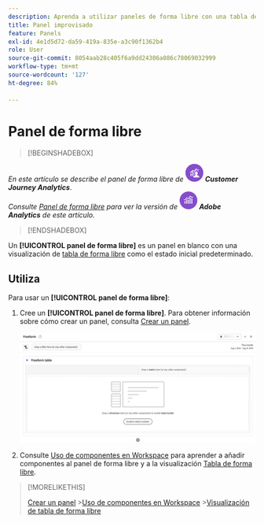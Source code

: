```yaml
---
description: Aprenda a utilizar paneles de forma libre con una tabla de forma libre como estado de partida para su proyecto de Analysis Workspace.
title: Panel improvisado
feature: Panels
exl-id: 4e1d5d72-da59-419a-835e-a3c90f1362b4
role: User
source-git-commit: 8054aab28c405f6a9dd24306a086c78069032999
workflow-type: tm+mt
source-wordcount: '127'
ht-degree: 84%

---
```


# Panel de forma libre


>[!BEGINSHADEBOX]

_En este artículo se describe el panel de forma libre de_ ![CustomerJourneyAnalytics](/help/assets/icons/CustomerJourneyAnalytics.svg) _&#x200B;**Customer Journey Analytics**&#x200B;_.<br/>_Consulte [Panel de forma libre](https://experienceleague.adobe.com/es/docs/analytics/analyze/analysis-workspace/panels/freeform-panel) para ver la versión de_ ![AdobeAnalytics](/help/assets/icons/AdobeAnalytics.svg) _&#x200B;**Adobe Analytics** de este artículo._

>[!ENDSHADEBOX]


Un **[!UICONTROL panel de forma libre]** es un panel en blanco con una visualización de [tabla de forma libre](/help/analysis-workspace/visualizations/freeform-table/freeform-table.md) como el estado inicial predeterminado.

## Utiliza

Para usar un **[!UICONTROL panel de forma libre]**:

1. Cree un **[!UICONTROL panel de forma libre]**. Para obtener información sobre cómo crear un panel, consulta [Crear un panel](panels.md#create-a-panel).

   ![Panel de forma libre predeterminado que muestra un panel en blanco con una tabla de forma libre.](assets/freeform-panel.png)

1. Consulte [Uso de componentes en Workspace](/help/components/use-components-in-workspace.md) para aprender a añadir componentes al panel de forma libre y a la visualización [Tabla de forma libre](/help/analysis-workspace/visualizations/freeform-table/freeform-table.md).


>[!MORELIKETHIS]
>
>[Crear un panel](/help/analysis-workspace/c-panels/panels.md#create-a-panel)
>&#x200B;>[Uso de componentes en Workspace](/help/components/use-components-in-workspace.md)
>&#x200B;>[Visualización de tabla de forma libre](/help/analysis-workspace/visualizations/freeform-table/freeform-table.md)
>